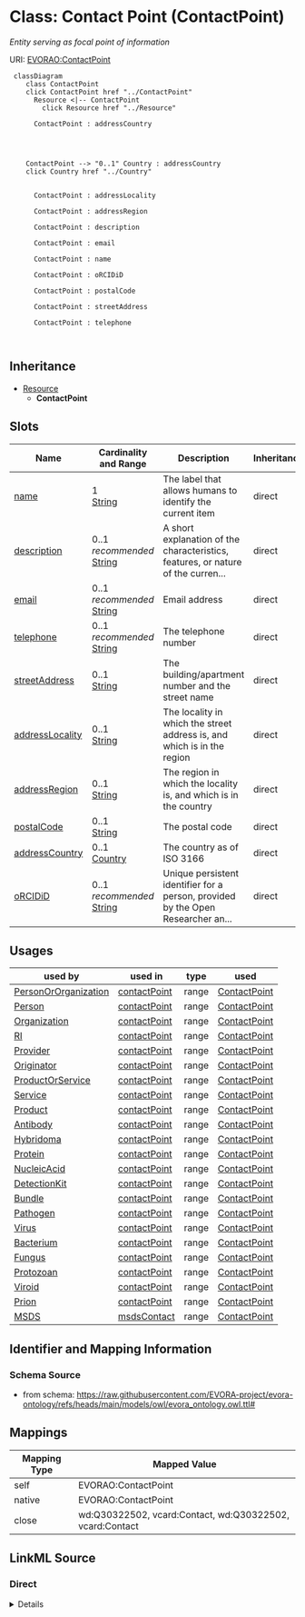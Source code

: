 

# Class: Contact Point (ContactPoint)


_Entity serving as focal point of information_





URI: [EVORAO:ContactPoint](https://raw.githubusercontent.com/EVORA-project/evora-ontology/refs/heads/main/models/owl/evora_ontology.owl.ttl#ContactPoint)






```mermaid
 classDiagram
    class ContactPoint
    click ContactPoint href "../ContactPoint"
      Resource <|-- ContactPoint
        click Resource href "../Resource"
      
      ContactPoint : addressCountry
        
          
    
    
    ContactPoint --> "0..1" Country : addressCountry
    click Country href "../Country"

        
      ContactPoint : addressLocality
        
      ContactPoint : addressRegion
        
      ContactPoint : description
        
      ContactPoint : email
        
      ContactPoint : name
        
      ContactPoint : oRCIDiD
        
      ContactPoint : postalCode
        
      ContactPoint : streetAddress
        
      ContactPoint : telephone
        
      
```





## Inheritance
* [Resource](Resource.md)
    * **ContactPoint**



## Slots

| Name | Cardinality and Range | Description | Inheritance |
| ---  | --- | --- | --- |
| [name](name.md) | 1 <br/> [String](String.md) | The label that allows humans to identify the current item | direct |
| [description](description.md) | 0..1 _recommended_ <br/> [String](String.md) | A short explanation of the characteristics, features, or nature of the curren... | direct |
| [email](email.md) | 0..1 _recommended_ <br/> [String](String.md) | Email address | direct |
| [telephone](telephone.md) | 0..1 _recommended_ <br/> [String](String.md) | The telephone number | direct |
| [streetAddress](streetAddress.md) | 0..1 <br/> [String](String.md) | The building/apartment number and the street name | direct |
| [addressLocality](addressLocality.md) | 0..1 <br/> [String](String.md) | The locality in which the street address is, and which is in the region | direct |
| [addressRegion](addressRegion.md) | 0..1 <br/> [String](String.md) | The region in which the locality is, and which is in the country | direct |
| [postalCode](postalCode.md) | 0..1 <br/> [String](String.md) | The postal code | direct |
| [addressCountry](addressCountry.md) | 0..1 <br/> [Country](Country.md) | The country as of  ISO 3166 | direct |
| [oRCIDiD](oRCIDiD.md) | 0..1 _recommended_ <br/> [String](String.md) | Unique persistent identifier for a person, provided by the Open Researcher an... | direct |





## Usages

| used by | used in | type | used |
| ---  | --- | --- | --- |
| [PersonOrOrganization](PersonOrOrganization.md) | [contactPoint](contactPoint.md) | range | [ContactPoint](ContactPoint.md) |
| [Person](Person.md) | [contactPoint](contactPoint.md) | range | [ContactPoint](ContactPoint.md) |
| [Organization](Organization.md) | [contactPoint](contactPoint.md) | range | [ContactPoint](ContactPoint.md) |
| [RI](RI.md) | [contactPoint](contactPoint.md) | range | [ContactPoint](ContactPoint.md) |
| [Provider](Provider.md) | [contactPoint](contactPoint.md) | range | [ContactPoint](ContactPoint.md) |
| [Originator](Originator.md) | [contactPoint](contactPoint.md) | range | [ContactPoint](ContactPoint.md) |
| [ProductOrService](ProductOrService.md) | [contactPoint](contactPoint.md) | range | [ContactPoint](ContactPoint.md) |
| [Service](Service.md) | [contactPoint](contactPoint.md) | range | [ContactPoint](ContactPoint.md) |
| [Product](Product.md) | [contactPoint](contactPoint.md) | range | [ContactPoint](ContactPoint.md) |
| [Antibody](Antibody.md) | [contactPoint](contactPoint.md) | range | [ContactPoint](ContactPoint.md) |
| [Hybridoma](Hybridoma.md) | [contactPoint](contactPoint.md) | range | [ContactPoint](ContactPoint.md) |
| [Protein](Protein.md) | [contactPoint](contactPoint.md) | range | [ContactPoint](ContactPoint.md) |
| [NucleicAcid](NucleicAcid.md) | [contactPoint](contactPoint.md) | range | [ContactPoint](ContactPoint.md) |
| [DetectionKit](DetectionKit.md) | [contactPoint](contactPoint.md) | range | [ContactPoint](ContactPoint.md) |
| [Bundle](Bundle.md) | [contactPoint](contactPoint.md) | range | [ContactPoint](ContactPoint.md) |
| [Pathogen](Pathogen.md) | [contactPoint](contactPoint.md) | range | [ContactPoint](ContactPoint.md) |
| [Virus](Virus.md) | [contactPoint](contactPoint.md) | range | [ContactPoint](ContactPoint.md) |
| [Bacterium](Bacterium.md) | [contactPoint](contactPoint.md) | range | [ContactPoint](ContactPoint.md) |
| [Fungus](Fungus.md) | [contactPoint](contactPoint.md) | range | [ContactPoint](ContactPoint.md) |
| [Protozoan](Protozoan.md) | [contactPoint](contactPoint.md) | range | [ContactPoint](ContactPoint.md) |
| [Viroid](Viroid.md) | [contactPoint](contactPoint.md) | range | [ContactPoint](ContactPoint.md) |
| [Prion](Prion.md) | [contactPoint](contactPoint.md) | range | [ContactPoint](ContactPoint.md) |
| [MSDS](MSDS.md) | [msdsContact](msdsContact.md) | range | [ContactPoint](ContactPoint.md) |






## Identifier and Mapping Information







### Schema Source


* from schema: https://raw.githubusercontent.com/EVORA-project/evora-ontology/refs/heads/main/models/owl/evora_ontology.owl.ttl#




## Mappings

| Mapping Type | Mapped Value |
| ---  | ---  |
| self | EVORAO:ContactPoint |
| native | EVORAO:ContactPoint |
| close | wd:Q30322502, vcard:Contact, wd:Q30322502, vcard:Contact |







## LinkML Source

<!-- TODO: investigate https://stackoverflow.com/questions/37606292/how-to-create-tabbed-code-blocks-in-mkdocs-or-sphinx -->

### Direct

<details>
```yaml
name: ContactPoint
description: Entity serving as focal point of information
title: Contact Point
from_schema: https://raw.githubusercontent.com/EVORA-project/evora-ontology/refs/heads/main/models/owl/evora_ontology.owl.ttl#
close_mappings:
- wd:Q30322502
- vcard:Contact
- wd:Q30322502
- vcard:Contact
is_a: Resource
slots:
- name
- description
- email
- telephone
- streetAddress
- addressLocality
- addressRegion
- postalCode
- addressCountry
- oRCIDiD
slot_usage:
  name:
    name: name
    description: The label that allows humans to identify the current item
    title: name
    comments:
    - 'The title of the item should be as short and descriptive as possible. E.g.
      for virus products it should basically be based on the following Pattern:

      ''Virus name'', ''virus host type'', ''collection year'', ''country of collection''
      ex ''suspected epidemiological origin'', ''genotype'', ''strain'', ''variant
      name or specific feature'
    exact_mappings:
    - dct:title
    close_mappings:
    - rdfs:label
    domain_of:
    - ContactPoint
    - DataService
    - Catalogue
    - Term
    - PersonOrOrganization
    - ProductOrService
    - File
    - License
    - Certification
    range: string
    required: true
    multivalued: false
  description:
    name: description
    description: A short explanation of the characteristics, features, or nature of
      the current item
    title: description
    comments:
    - 'Describe this item in few lines. This description will serve as a summary to
      present the item.

      '
    exact_mappings:
    - dct:description
    domain_of:
    - ContactPoint
    - DataService
    - Catalogue
    - Term
    - PersonOrOrganization
    - ProductOrService
    - File
    - License
    - Certification
    range: string
    required: false
    recommended: true
    multivalued: false
  email:
    name: email
    description: Email address
    title: email
    close_mappings:
    - schema:email
    - vcard:email
    domain_of:
    - ContactPoint
    range: string
    required: false
    recommended: true
    multivalued: false
  telephone:
    name: telephone
    description: The telephone number
    title: telephone
    close_mappings:
    - schema:telephone
    - vcard:telephone
    domain_of:
    - ContactPoint
    range: string
    required: false
    recommended: true
    multivalued: false
  streetAddress:
    name: streetAddress
    description: The building/apartment number and the street name
    title: street address
    close_mappings:
    - schema:streetAddress
    - vcard:hasStreetAddress
    domain_of:
    - ContactPoint
    range: string
    required: false
    multivalued: false
  addressLocality:
    name: addressLocality
    description: The locality in which the street address is, and which is in the
      region. e.g, the city
    title: locality/city
    close_mappings:
    - schema:addressLocality
    - vcard:hasLocality
    domain_of:
    - ContactPoint
    range: string
    required: false
    multivalued: false
  addressRegion:
    name: addressRegion
    description: The region in which the locality is, and which is in the country.
      For example, California or another appropriate first-level Administrative division
    title: region
    close_mappings:
    - schema:addressRegion
    - vcard:hasRegion
    domain_of:
    - ContactPoint
    range: string
    required: false
    multivalued: false
  postalCode:
    name: postalCode
    description: The postal code
    title: postal code
    close_mappings:
    - schema:postalCode
    - vcard:hasPostalCode
    domain_of:
    - ContactPoint
    range: string
    required: false
    multivalued: false
  addressCountry:
    name: addressCountry
    description: The country as of  ISO 3166
    title: address Country
    close_mappings:
    - schema:addressCountry
    - vcard:hasCountryName
    domain_of:
    - ContactPoint
    range: Country
    required: false
    multivalued: false
  oRCIDiD:
    name: oRCIDiD
    description: Unique persistent identifier for a person, provided by the Open Researcher
      and Contributor ID (ORCID) organisation
    title: ORCID iD
    exact_mappings:
    - IAO:0000708
    domain_of:
    - ContactPoint
    - Person
    range: string
    required: false
    recommended: true
    multivalued: false

```
</details>

### Induced

<details>
```yaml
name: ContactPoint
description: Entity serving as focal point of information
title: Contact Point
from_schema: https://raw.githubusercontent.com/EVORA-project/evora-ontology/refs/heads/main/models/owl/evora_ontology.owl.ttl#
close_mappings:
- wd:Q30322502
- vcard:Contact
- wd:Q30322502
- vcard:Contact
is_a: Resource
slot_usage:
  name:
    name: name
    description: The label that allows humans to identify the current item
    title: name
    comments:
    - 'The title of the item should be as short and descriptive as possible. E.g.
      for virus products it should basically be based on the following Pattern:

      ''Virus name'', ''virus host type'', ''collection year'', ''country of collection''
      ex ''suspected epidemiological origin'', ''genotype'', ''strain'', ''variant
      name or specific feature'
    exact_mappings:
    - dct:title
    close_mappings:
    - rdfs:label
    domain_of:
    - ContactPoint
    - DataService
    - Catalogue
    - Term
    - PersonOrOrganization
    - ProductOrService
    - File
    - License
    - Certification
    range: string
    required: true
    multivalued: false
  description:
    name: description
    description: A short explanation of the characteristics, features, or nature of
      the current item
    title: description
    comments:
    - 'Describe this item in few lines. This description will serve as a summary to
      present the item.

      '
    exact_mappings:
    - dct:description
    domain_of:
    - ContactPoint
    - DataService
    - Catalogue
    - Term
    - PersonOrOrganization
    - ProductOrService
    - File
    - License
    - Certification
    range: string
    required: false
    recommended: true
    multivalued: false
  email:
    name: email
    description: Email address
    title: email
    close_mappings:
    - schema:email
    - vcard:email
    domain_of:
    - ContactPoint
    range: string
    required: false
    recommended: true
    multivalued: false
  telephone:
    name: telephone
    description: The telephone number
    title: telephone
    close_mappings:
    - schema:telephone
    - vcard:telephone
    domain_of:
    - ContactPoint
    range: string
    required: false
    recommended: true
    multivalued: false
  streetAddress:
    name: streetAddress
    description: The building/apartment number and the street name
    title: street address
    close_mappings:
    - schema:streetAddress
    - vcard:hasStreetAddress
    domain_of:
    - ContactPoint
    range: string
    required: false
    multivalued: false
  addressLocality:
    name: addressLocality
    description: The locality in which the street address is, and which is in the
      region. e.g, the city
    title: locality/city
    close_mappings:
    - schema:addressLocality
    - vcard:hasLocality
    domain_of:
    - ContactPoint
    range: string
    required: false
    multivalued: false
  addressRegion:
    name: addressRegion
    description: The region in which the locality is, and which is in the country.
      For example, California or another appropriate first-level Administrative division
    title: region
    close_mappings:
    - schema:addressRegion
    - vcard:hasRegion
    domain_of:
    - ContactPoint
    range: string
    required: false
    multivalued: false
  postalCode:
    name: postalCode
    description: The postal code
    title: postal code
    close_mappings:
    - schema:postalCode
    - vcard:hasPostalCode
    domain_of:
    - ContactPoint
    range: string
    required: false
    multivalued: false
  addressCountry:
    name: addressCountry
    description: The country as of  ISO 3166
    title: address Country
    close_mappings:
    - schema:addressCountry
    - vcard:hasCountryName
    domain_of:
    - ContactPoint
    range: Country
    required: false
    multivalued: false
  oRCIDiD:
    name: oRCIDiD
    description: Unique persistent identifier for a person, provided by the Open Researcher
      and Contributor ID (ORCID) organisation
    title: ORCID iD
    exact_mappings:
    - IAO:0000708
    domain_of:
    - ContactPoint
    - Person
    range: string
    required: false
    recommended: true
    multivalued: false
attributes:
  name:
    name: name
    description: The label that allows humans to identify the current item
    title: name
    comments:
    - 'The title of the item should be as short and descriptive as possible. E.g.
      for virus products it should basically be based on the following Pattern:

      ''Virus name'', ''virus host type'', ''collection year'', ''country of collection''
      ex ''suspected epidemiological origin'', ''genotype'', ''strain'', ''variant
      name or specific feature'
    from_schema: https://raw.githubusercontent.com/EVORA-project/evora-ontology/refs/heads/main/models/owl/evora_ontology.owl.ttl#
    exact_mappings:
    - dct:title
    close_mappings:
    - rdfs:label
    rank: 1000
    alias: name
    owner: ContactPoint
    domain_of:
    - ContactPoint
    - DataService
    - Catalogue
    - Term
    - PersonOrOrganization
    - ProductOrService
    - File
    - License
    - Certification
    range: string
    required: true
    multivalued: false
  description:
    name: description
    description: A short explanation of the characteristics, features, or nature of
      the current item
    title: description
    comments:
    - 'Describe this item in few lines. This description will serve as a summary to
      present the item.

      '
    from_schema: https://raw.githubusercontent.com/EVORA-project/evora-ontology/refs/heads/main/models/owl/evora_ontology.owl.ttl#
    exact_mappings:
    - dct:description
    rank: 1000
    alias: description
    owner: ContactPoint
    domain_of:
    - ContactPoint
    - DataService
    - Catalogue
    - Term
    - PersonOrOrganization
    - ProductOrService
    - File
    - License
    - Certification
    range: string
    required: false
    recommended: true
    multivalued: false
  email:
    name: email
    description: Email address
    title: email
    from_schema: https://raw.githubusercontent.com/EVORA-project/evora-ontology/refs/heads/main/models/owl/evora_ontology.owl.ttl#
    close_mappings:
    - schema:email
    - vcard:email
    rank: 1000
    alias: email
    owner: ContactPoint
    domain_of:
    - ContactPoint
    range: string
    required: false
    recommended: true
    multivalued: false
  telephone:
    name: telephone
    description: The telephone number
    title: telephone
    from_schema: https://raw.githubusercontent.com/EVORA-project/evora-ontology/refs/heads/main/models/owl/evora_ontology.owl.ttl#
    close_mappings:
    - schema:telephone
    - vcard:telephone
    rank: 1000
    alias: telephone
    owner: ContactPoint
    domain_of:
    - ContactPoint
    range: string
    required: false
    recommended: true
    multivalued: false
  streetAddress:
    name: streetAddress
    description: The building/apartment number and the street name
    title: street address
    from_schema: https://raw.githubusercontent.com/EVORA-project/evora-ontology/refs/heads/main/models/owl/evora_ontology.owl.ttl#
    close_mappings:
    - schema:streetAddress
    - vcard:hasStreetAddress
    rank: 1000
    alias: streetAddress
    owner: ContactPoint
    domain_of:
    - ContactPoint
    range: string
    required: false
    multivalued: false
  addressLocality:
    name: addressLocality
    description: The locality in which the street address is, and which is in the
      region. e.g, the city
    title: locality/city
    from_schema: https://raw.githubusercontent.com/EVORA-project/evora-ontology/refs/heads/main/models/owl/evora_ontology.owl.ttl#
    close_mappings:
    - schema:addressLocality
    - vcard:hasLocality
    rank: 1000
    alias: addressLocality
    owner: ContactPoint
    domain_of:
    - ContactPoint
    range: string
    required: false
    multivalued: false
  addressRegion:
    name: addressRegion
    description: The region in which the locality is, and which is in the country.
      For example, California or another appropriate first-level Administrative division
    title: region
    from_schema: https://raw.githubusercontent.com/EVORA-project/evora-ontology/refs/heads/main/models/owl/evora_ontology.owl.ttl#
    close_mappings:
    - schema:addressRegion
    - vcard:hasRegion
    rank: 1000
    alias: addressRegion
    owner: ContactPoint
    domain_of:
    - ContactPoint
    range: string
    required: false
    multivalued: false
  postalCode:
    name: postalCode
    description: The postal code
    title: postal code
    from_schema: https://raw.githubusercontent.com/EVORA-project/evora-ontology/refs/heads/main/models/owl/evora_ontology.owl.ttl#
    close_mappings:
    - schema:postalCode
    - vcard:hasPostalCode
    rank: 1000
    alias: postalCode
    owner: ContactPoint
    domain_of:
    - ContactPoint
    range: string
    required: false
    multivalued: false
  addressCountry:
    name: addressCountry
    description: The country as of  ISO 3166
    title: address Country
    from_schema: https://raw.githubusercontent.com/EVORA-project/evora-ontology/refs/heads/main/models/owl/evora_ontology.owl.ttl#
    close_mappings:
    - schema:addressCountry
    - vcard:hasCountryName
    rank: 1000
    alias: addressCountry
    owner: ContactPoint
    domain_of:
    - ContactPoint
    range: Country
    required: false
    multivalued: false
  oRCIDiD:
    name: oRCIDiD
    description: Unique persistent identifier for a person, provided by the Open Researcher
      and Contributor ID (ORCID) organisation
    title: ORCID iD
    from_schema: https://raw.githubusercontent.com/EVORA-project/evora-ontology/refs/heads/main/models/owl/evora_ontology.owl.ttl#
    exact_mappings:
    - IAO:0000708
    rank: 1000
    alias: oRCIDiD
    owner: ContactPoint
    domain_of:
    - ContactPoint
    - Person
    range: string
    required: false
    recommended: true
    multivalued: false

```
</details>